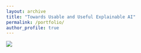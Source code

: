 ```yaml
---
layout: archive
title: "Towards Usable and Useful Explainable AI"
permalink: /portfolio/
author_profile: true
---
```



<img src='/images/500x300.png'>
